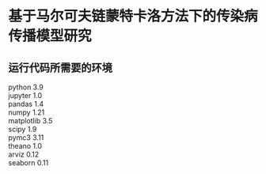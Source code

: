# 基于马尔可夫链蒙特卡洛方法下的传染病传播模型研究
## 运行代码所需要的环境
python 3.9  
jupyter 1.0  
pandas 1.4  
numpy 1.21  
matplotlib 3.5  
scipy 1.9  
pymc3 3.11  
theano 1.0  
arviz 0.12  
seaborn 0.11  


